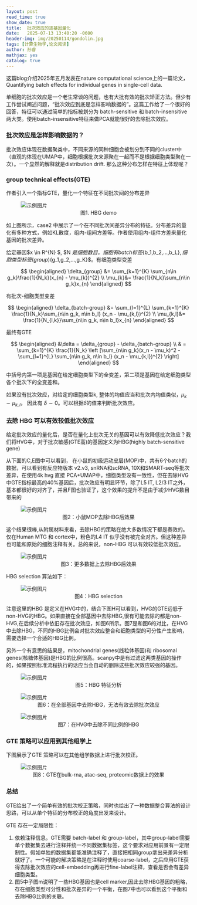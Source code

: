 ```yaml
---
layout: post
read_time: true
show_date: true
title:  批次效应的逐基因量化
date:   2025-07-13 13:40:20 -0600
header-img: img/20250114/gondolin.jpg
tags: [计算生物学,论文阅读]
author: 孙睿
mathjax: yes
catalog: true
--- 
```


这篇blog介绍2025年五月发表在nature computational science上的一篇论文，Quantifying batch effects for individual genes in single-cell data. 

单细胞的批次效应是一个老生常谈的问题，也有大批有效的批次矫正方法。但少有工作尝试阐述问题，“批次效应到底是怎样影响数据的”。这篇工作给了一个很好的回答，特征可以通过简单的指标被划分为 batch-sensitive 和 batch-insensitive 两大类。使用batch-insensitive特征来做PCA就能很好的去除批次效应。

### 批次效应是怎样影响数据的？

批次效应体现在数据聚类中，不同来源的同种细胞会被划分到不同的cluster中（直观的体现在UMAP中，细胞根据批次来源聚在一起而不是根据细胞类型聚在一次）。一个显然的解释就是distribution drift.
那么这种分布怎样在特征上体现呢？

### group technical effects(GTE)

作者引入一个指标GTE，量化一个特征在不同批次间的分布差异
<figure>
  <img src="/img/20250713/image.png" alt="示例图片">
  <figcaption align='center'> 图1. HBG demo</figcaption>
</figure>

如上图所示，case2 中展示了一个在不同批次间差异分布的特征。分布差异的量化有多种方式，例如KL散度，组内-组间方差等。作者使用组内-组件方差来量化基因的批次差异。

给定基因$x \in R^{N} $, $N $是细胞数目，细胞有batch标签$\{b_1,b_2,...,b_L\}$, 细胞类型标签(group)$\{g_1,g_2,...,g_K\}$。有细胞类型变差 

$$
\begin{aligned}
\delta_{group} &= \sum_{k=1}^{K} \sum_{n\in g_k}\frac{1}{N_k}(x_{n} - \mu_{k})^{2} \\
\mu_{k}&= \frac{1}{N_k}\sum_{n\in g_k}x_{n}
\end{aligned}
$$

有批次-细胞类型变差 

$$
\begin{aligned}
\delta_{batch-group} &= \sum_{l=1}^{L} \sum_{k=1}^{K} \frac{1}{N_k}\sum_{n\in g_k, n\in b_l} (x_n - \mu_{k,l})^{2} \\
\mu_{k,l}&= \frac{1}{N_{l,k}}\sum_{n\in g_k, n\in b_l}x_{n}
\end{aligned}
$$

最终有GTE 

$$
\begin{aligned}
&\delta = \delta_{group} - \delta_{batch-group} \\
& = \sum_{k=1}^{K} \frac{1}{N_k} \left [\sum_{n\in g_k}(x_n - \mu_k)^2  - \sum_{l=1}^{L} \sum_{n\in g_k, n\in b_l} (x_n - \mu_{k,l})^{2} \right]
\end{aligned}
$$

中括号内第一项是基因在给定细胞类型下的全变差，第二项是基因在给定细胞类型各个批次下的全变差和。

如果没有批次效应，对给定的细胞类型k, 整体的均值应当和批次内均值类似，$\mu_k  \sim \mu_{k,l}$， 因此有 $\delta \sim 0$。可以根据$\delta$的值来判断批次效应。

### 去除 HBG 可以有效较低批次效应 

给定批次效应的量化后，是否在量化上批次无关的基因可以有效降低批次效应？我们将HVG中，对于批次敏感(GTE高)的基因定义为HBG(highly batch-sensitive gene)

从下面的C,E图中可以看到， 在小鼠的初级运动皮层(MOP)中，共有6个batch的数据，可以看到有反应物版本 v2.v3, snRNA和scRNA, 10X和SMART-seq等批次差异，在使用4k hvg 直接 PCA+UMAP中，细胞类型没有一致性，但在去除HVG中GTE指标最高的40%基因后，批次效应有明显环节，除了L5 IT, L2/3 IT之外，基本都很好的对齐了，并且F图也验证了，这个效果的提升不是由于减少HVG数目带来的
<figure>
  <img src="/img/20250713/image-1.png" alt="示例图片">
  <figcaption align='center'> 图2：小鼠MOP去除HBG后效果</figcaption>
</figure>

这个结果很棒,从附属材料来看，去除HBG的策略在绝大多数情况下都是奏效的。仅在Human MTG 和 cortex中，粉色的L4 IT 似乎没有被完全对齐。但这种差异也可能和原始的细胞注释有关。总的来说，non-HBG 可以有效较低批次效应。
<figure>
  <img src="/img/20250713/image-2.png" alt="示例图片">
  <figcaption align='center'> 图3：更多数据上去除HBG后效果</figcaption>
</figure>
HBG selection 算法如下：
<figure>
  <img src="/img/20250713/image-3.png" alt="示例图片">
  <figcaption align='center'> 图4：HBG selection</figcaption>
</figure>

注意这里的HBG 是定义在HVG中的，结合下图H可以看到，HVG的GTE远低于non-HVG的HBG。如果直接在全部基因中去除HBG,很有可能去除的都是non-HVG,在后续分析中依旧存在批次效应，如图6所示。图7是和图6的对比，在HVG中去除HBG，不同的HBG比例会对批次效应整合和细胞类型的可分性产生影响，需要选择一个合适的HBG比例。

另外一个有意思的结果是，mitochondrial genes(线粒体基因)和 ribosomal genes(核糖体基因)是HBG的比例很高。scanpy中是有过滤这两类基因的操作的，如果按照标准流程执行的话应当会自动的删除这些批次效应较强的基因。

<figure>
  <img src="/img/20250713/image-4.png" alt="示例图片">
  <figcaption align='center'> 图5：HBG 特征分析</figcaption>
</figure>

<figure>
  <img src="/img/20250713/image-6.png" alt="示例图片">
  <figcaption align='center'> 图6：在全部基因中去除HBG，无法有效去除批次效应</figcaption>
</figure>

<figure>
  <img src="/img/20250713/image-7.png" alt="示例图片">
  <figcaption align='center'> 图7：在HVG中去除不同比例的HBG</figcaption>
</figure>

### GTE 策略可以应用到其他组学上

下图展示了GTE 策略可以在其他组学数据上进行批次校正。
<figure>
  <img src="/img/20250713/image-8.png" alt="示例图片">
  <figcaption align='center'> 图8：GTE在bulk-rna, atac-seq, proteomic数据上的效果</figcaption>
</figure>

### 总结

GTE给出了一个简单有效的批次校正策略，同时也给出了一种数据整合算法的设计思路，可以从单个特征的分布校正的角度出发来设计。

GTE 存在一定局限性：

1. 依赖注释信息。GTE需要 batch-label 和 group-label，其中group-label需要单个数据集去进行注释并统一不同数据集标签，这个要求对应用前景有一定限制性。假如单独的数据集都能准确注释了，直接把相同group拿出来差异分析就好了。一个可能的解决策略是在注释时使用coarse-label，之后应用GTE获得去除批次效应的cell-embedding再进行fine-label注释，查看是否会有差异细胞类型。
2. 图5中子图m说明了一些HBG基因也是cell marker,因此去除HBG基因的粗略，存在细胞类型可分性和批次差异的一个平衡，在图7中也可以看到这个平衡和去除HBG比例的关联。



